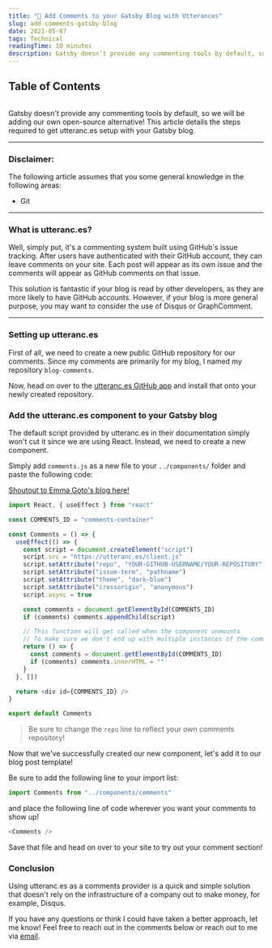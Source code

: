 ```yaml
---
title: "🔮 Add Comments to your Gatsby Blog with Utterances"
slug: add-comments-gatsby-blog
date: 2021-05-07
tags: Technical
readingTime: 10 minutes
description: Gatsby doesn’t provide any commenting tools by default, so let's add our own! This article details the steps required to get utteranc.es setup with your Gatsby blog.
---
```

## Table of Contents
```toc

```

Gatsby doesn't provide any commenting tools by default, so we will be adding our own open-source alternative! This article details the steps required to get utteranc.es setup with your Gatsby blog.

---

### Disclaimer:

The following article assumes that you some general knowledge in the following areas:

- Git

---

### What is utteranc.es?

Well, simply put, it's a commenting system built using GitHub's issue tracking. After users have authenticated with their GitHub account, they can leave comments on your site. Each post will appear as its own issue and the comments will appear as GitHub comments on that issue.

This solution is fantastic if your blog is read by other developers, as they are more likely to have GitHub accounts. However, if your blog is more general purpose, you may want to consider the use of Disqus or GraphComment.

---

### Setting up utteranc.es

First of all, we need to create a new public GitHub repository for our comments. Since my comments are primarily for my blog, I named my repository `blog-comments`.

Now, head on over to the [utteranc.es GitHub app](https://github.com/apps/utterances) and install that onto your newly created repository.

### Add the utteranc.es component to your Gatsby blog

The default script provided by utteranc.es in their documentation simply won't cut it since we are using React. Instead, we need to create a new component.

Simply add `comments.js` as a new file to your `../components/` folder and paste the following code:

[Shoutout to Emma Goto's blog here!](https://www.emgoto.com/gatsby-comments/)

```js
import React, { useEffect } from "react"

const COMMENTS_ID = "comments-container"

const Comments = () => {
  useEffect(() => {
    const script = document.createElement("script")
    script.src = "https://utteranc.es/client.js"
    script.setAttribute("repo", "YOUR-GITHUB-USERNAME/YOUR-REPOSITORY")
    script.setAttribute("issue-term", "pathname")
    script.setAttribute("theme", "dark-blue")
    script.setAttribute("crossorigin", "anonymous")
    script.async = true

    const comments = document.getElementById(COMMENTS_ID)
    if (comments) comments.appendChild(script)

    // This function will get called when the component unmounts
    // To make sure we don't end up with multiple instances of the comments component
    return () => {
      const comments = document.getElementById(COMMENTS_ID)
      if (comments) comments.innerHTML = ""
    }
  }, [])

  return <div id={COMMENTS_ID} />
}

export default Comments
```

> Be sure to change the `repo` line to reflect your own comments repository!

Now that we've successfully created our new component, let's add it to our blog post template!

Be sure to add the following line to your import list:

```js
import Comments from "../components/comments"
```

and place the following line of code wherever you want your comments to show up!

```js
<Comments />
```

Save that file and head on over to your site to try out your comment section!

### Conclusion

Using utteranc.es as a comments provider is a quick and simple solution that doesn't rely on the infrastructure of a company out to make money, for example, Disqus.

If you have any questions or think I could have taken a better approach, let me know! Feel free to reach out in the comments below or reach out to me via [email](mailto:zacchary@puckeridge.me).

